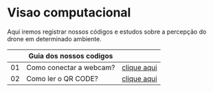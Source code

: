 # Visao computacional

Aqui iremos registrar nossos códigos e estudos sobre a percepção do drone em determinado ambiente.

||Guia dos nossos codigos||
|-|-|-|
|01| Como conectar a webcam?|[clique aqui](./coloqueolinkaqui)|
|02| Como ler o QR CODE?|[clique aqui](./coloqueolinkaqui)|
